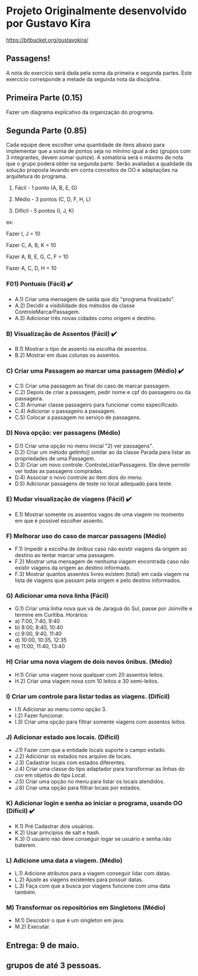 # Projeto Originalmente desenvolvido por Gustavo Kira
https://bitbucket.org/gustavokira/

## Passagens!
A nota do exercício será dada pela soma da primeira e segunda partes. Este exercício corresponde a metade da segunda nota da disciplina.

## Primeira Parte (0.15)
Fazer um diagrama explicativo da organização do programa.

## Segunda Parte (0.85)
Cada equipe deve escolher uma quantidade de itens abaixo para implementar que a soma de pontos seja no mínimo igual a dez (grupos com 3 integrantes, devem somar quinze). A somatória será o máximo de nota que o grupo poderá obter na segunda parte. Serão avaliadas a qualidade da solução proposta levando em conta conceitos de OO e adaptações na arquitetura do programa.

1) Fácil - 1 ponto (A, B, E, G)

2) Médio - 3 pontos (C, D, F, H, L)

3) Difícil - 5 pontos (I, J, K)

ex:

Fazer I, J = 10

Fazer C, A, B, K = 10

Fazer A, B, E, G, C, F = 10

Fazer A, C, D, H = 10

### F01) Pontuais (Fácil) :heavy_check_mark:
- A.1) Criar uma mensagem de saída que diz "programa finalizado".
- A.2) Decidir a visibilidade dos métodos da classe ControleMarcarPassagem.
- A.3) Adicionar três novas cidades como origem e destino.

### B) Visualização de Assentos (Fácil) :heavy_check_mark:
- B.1) Mostrar o tipo de assento na escolha de assentos.
- B.2) Mostrar em duas colunas os assentos.

### C) Criar uma Passagem ao marcar uma passagem (Médio) :heavy_check_mark:
- C.1) Criar uma passagem ao final do caso de marcar passagem.
- C.2) Depois de criar a passagem, pedir nome e cpf do passageiro ou da passageira.
- C.3) Arrumar classe passageiro para funcionar como especificado.
- C.4) Adicionar o passageiro a passagem.
- C.5) Colocar a passagem no serviço de passagens.

### D) Nova opção: ver passagens (Médio)
- D.1) Criar uma opção no menu inicial "2) ver passagens".
- D.2) Criar um método getInfo() similar ao da classe Parada para listar as propriedades de uma Passagem.
- D.3) Criar um novo controle: ControleListarPassagens. Ele deve permitir ver todas as passagens compradas.
- D.4) Associar o novo controle ao item dois do menu.
- D.5) Adicionar passagens de teste no local adequado para teste.

### E) Mudar visualização de viagens (Fácil) :heavy_check_mark:
- E.1) Mostrar somente os assentos vagos de uma viagem no momento em que é possível escolher assento.

### F) Melhorar uso do caso de marcar passagens (Médio)
- F.1) Impedir a escolha de ônibus caso não existir viagens da origem ao destino ao tentar marcar uma passagem.
- F.2) Mostrar uma mensagem de nenhuma viagem encontrada caso não existir viagens da origem ao destino informado.
- F.3) Mostrar quantos assentos livres existem (total) em cada viagem na lista de viagens que passam pela origem e pelo destino informados.

### G) Adicionar uma nova linha (Fácil)
- G.1) Criar uma linha nova que vá de Jaraguá do Sul, passe por Joinville e termine em Curitiba. Horários:
- a) 7:00, 7:40, 9:40
- b) 8:00, 8:40, 10:40
- c) 9:00, 9:40, 11:40
- d) 10:00, 10:35, 12:35
- e) 11:00, 11:40, 13:40

### H) Criar uma nova viagem de dois novos ônibus. (Médio)
- H.1) Criar uma viagem nova qualquer com 20 assentos leitos.
- H.2) Criar uma viagem nova com 10 leitos e 30 semi-leitos.

### I) Criar um controle para listar todas as viagens. (Difícil)
- I.1) Adicionar ao menu como opção 3.
- I.2) Fazer funcionar.
- I.3) Criar uma opção para filtrar somente viagens com assentos leitos.

### J) Adicionar estado aos locais. (Difícil)
- J.1) Fazer com que a entidade locais suporte o campo estado.
- J.2) Adicionar os estados nos arquivo de locais.
- J.3) Cadastrar locais com estados diferentes.
- J.4) Criar uma classe do tipo adaptador para transformar as linhas do csv em objetos do tipo Local.
- J.5) Criar uma opção no menu para listar os locais atendidos.
- J.6) Criar uma opção para filtrar locais por estados.

### K) Adicionar login e senha ao iniciar o programa, usando OO (Difícil) :heavy_check_mark:
- K.1) Pré Cadastrar dois usuários.
- K.2) Usar princípios de salt e hash.
- K.3) O usuário não deve conseguir logar se usuário e senha não baterem.

### L) Adicione uma data a viagem. (Médio)
- L.1) Adicione atributos para a viagem conseguir lidar com datas.
- L.2) Ajuste as viagens existentes para possuir datas.
- L.3) Faça com que a busca por viagens funcione com uma data também.

### M) Transformar os repositórios em Singletons (Médio)
- M.1) Descobrir o que é um singleton em java.
- M.2) Executar.

## Entrega: 9 de maio.
## grupos de até 3 pessoas.
